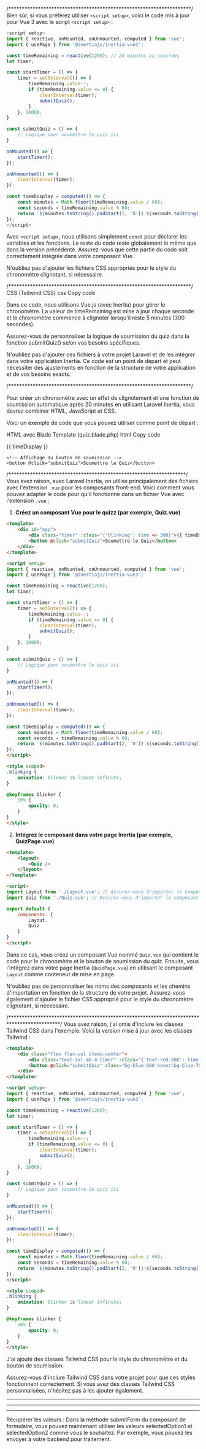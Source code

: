 <script setup>
import { reactive } from "vue";
let chro = "";
let state = reactive({
    min: 0,
    secondes: 59,
    cent: 99,
    intervalID: "",

});

function startQuizz() {
    state.intervalID = setInterval(() => {
        if (state.min > -1) {
            state.cent--;
            if (state.cent === 0) {
                state.cent = 99;
                state.secondes--;
            } else if (state.secondes === 0) {
                state.secondes = 60;
                state.min--;
            }
        } else if (state.min <= -1) {
            clearInterval(state.intervalID);
            state.min = 0;
            state.cent = 0;
            state.secondes = 0;
            console.log('clearInterval');
        }
    }, 0, 1);
}

function doubleNum(number) {
    if (number < 10) {
        return '0' + number;
    } else {
        return number;
    }
}
</script>

<template>
    <!-- <button @click="count++">You clicked me {{ count }} times.</button> -->
    <div class="container">
        <div class="containBtn">
            <button @click="startQuizz">Chrono</button>
        </div>
        <div class="showChrono">
            <span>
                Affiche moi le chrono : {{ doubleNum(state.min) }} : {{ doubleNum(state.secondes) }} : {{
                    doubleNum(state.cent) }}
            </span>
        </div>

    </div>
</template>


/********************************************************************/
Bien sûr, si vous préférez utiliser `<script setup>`, voici le code mis à jour pour Vue 3 avec le script `<script setup>` :

```javascript
<script setup>
import { reactive, onMounted, onUnmounted, computed } from 'vue';
import { usePage } from '@inertiajs/inertia-vue3';

const timeRemaining = reactive(1200); // 20 minutes en secondes
let timer;

const startTimer = () => {
    timer = setInterval(() => {
        timeRemaining.value--;
        if (timeRemaining.value <= 0) {
            clearInterval(timer);
            submitQuiz();
        }
    }, 1000);
}

const submitQuiz = () => {
    // Logique pour soumettre le quiz ici
}

onMounted(() => {
    startTimer();
});

onUnmounted(() => {
    clearInterval(timer);
});

const timeDisplay = computed(() => {
    const minutes = Math.floor(timeRemaining.value / 60);
    const seconds = timeRemaining.value % 60;
    return `${minutes.toString().padStart(2, '0')}:${seconds.toString().padStart(2, '0')}`;
});
</script>
```

Avec `<script setup>`, nous utilisons simplement `const` pour déclarer les variables et les fonctions. Le reste du code reste globalement le même que dans la version précédente. Assurez-vous que cette partie du code soit correctement intégrée dans votre composant Vue.

N'oubliez pas d'ajouter les fichiers CSS appropriés pour le style du chronomètre clignotant, si nécessaire.



/********************************************************************/
CSS (Tailwind CSS)
css
Copy code
<style>
.blinking {
    animation: blinker 1s linear infinite;
}

@keyframes blinker {
    50% {
        opacity: 0;
    }
}
</style>
Dans ce code, nous utilisons Vue.js (avec Inertia) pour gérer le chronomètre. La valeur de timeRemaining est mise à jour chaque seconde et le chronomètre commence à clignoter lorsqu'il reste 5 minutes (300 secondes).

Assurez-vous de personnaliser la logique de soumission du quiz dans la fonction submitQuiz() selon vos besoins spécifiques.

N'oubliez pas d'ajouter ces fichiers à votre projet Laravel et de les intégrer dans votre application Inertia. Ce code est un point de départ et peut nécessiter des ajustements en fonction de la structure de votre application et de vos besoins exacts.


/********************************************************************/

Pour créer un chronomètre avec un effet de clignotement et une fonction de soumission automatique après 20 minutes en utilisant Laravel Inertia, vous devrez combiner HTML, JavaScript et CSS.

Voici un exemple de code que vous pouvez utiliser comme point de départ :

HTML avec Blade Template (quiz.blade.php)
html
Copy code
<div id="app">
    <!-- Affichage du temps restant -->
    <div class="timer" :class="{'blinking': time <= 300}">{{ timeDisplay }}</div>
    
    <!-- Affichage du bouton de soumission -->
    <button @click="submitQuiz">Soumettre le Quiz</button>
</div>

/******************************************************************/
Vous avez raison, avec Laravel Inertia, on utilise principalement des fichiers avec l'extension `.vue` pour les composants front-end. Voici comment vous pouvez adapter le code pour qu'il fonctionne dans un fichier Vue avec l'extension `.vue` :

1. **Créez un composant Vue pour le quizz (par exemple, Quiz.vue)**

```html
<template>
    <div id="app">
        <div class="timer" :class="{'blinking': time <= 300}">{{ timeDisplay }}</div>
        <button @click="submitQuiz">Soumettre le Quiz</button>
    </div>
</template>

<script setup>
import { reactive, onMounted, onUnmounted, computed } from 'vue';
import { usePage } from '@inertiajs/inertia-vue3';

const timeRemaining = reactive(1200);
let timer;

const startTimer = () => {
    timer = setInterval(() => {
        timeRemaining.value--;
        if (timeRemaining.value <= 0) {
            clearInterval(timer);
            submitQuiz();
        }
    }, 1000);
}

const submitQuiz = () => {
    // Logique pour soumettre le quiz ici
}

onMounted(() => {
    startTimer();
});

onUnmounted(() => {
    clearInterval(timer);
});

const timeDisplay = computed(() => {
    const minutes = Math.floor(timeRemaining.value / 60);
    const seconds = timeRemaining.value % 60;
    return `${minutes.toString().padStart(2, '0')}:${seconds.toString().padStart(2, '0')}`;
});
</script>

<style scoped>
.blinking {
    animation: blinker 1s linear infinite;
}

@keyframes blinker {
    50% {
        opacity: 0;
    }
}
</style>
```

2. **Intégrez le composant dans votre page Inertia (par exemple, QuizPage.vue)**

```html
<template>
    <layout>
        <Quiz />
    </layout>
</template>

<script>
import Layout from './Layout.vue'; // Assurez-vous d'importer le composant de mise en page approprié
import Quiz from './Quiz.vue'; // Assurez-vous d'importer le composant Quiz

export default {
    components: {
        Layout,
        Quiz
    }
}
</script>
```

Dans ce cas, vous créez un composant Vue nommé `Quiz.vue` qui contient le code pour le chronomètre et le bouton de soumission du quiz. Ensuite, vous l'intégrez dans votre page Inertia (`QuizPage.vue`) en utilisant le composant `Layout` comme conteneur de mise en page.

N'oubliez pas de personnaliser les noms des composants et les chemins d'importation en fonction de la structure de votre projet. Assurez-vous également d'ajouter le fichier CSS approprié pour le style du chronomètre clignotant, si nécessaire.

/*******************************************************************************************/
Vous avez raison, j'ai omis d'inclure les classes Tailwind CSS dans l'exemple. Voici la version mise à jour avec les classes Tailwind :

```html
<template>
    <div class="flex flex-col items-center">
        <div class="text-3xl mb-4 timer" :class="{'text-red-500': time <= 300}">{{ timeDisplay }}</div>
        <button @click="submitQuiz" class="bg-blue-500 hover:bg-blue-700 text-white font-bold py-2 px-4 rounded">Soumettre le Quiz</button>
    </div>
</template>

<script setup>
import { reactive, onMounted, onUnmounted, computed } from 'vue';
import { usePage } from '@inertiajs/inertia-vue3';

const timeRemaining = reactive(1200);
let timer;

const startTimer = () => {
    timer = setInterval(() => {
        timeRemaining.value--;
        if (timeRemaining.value <= 0) {
            clearInterval(timer);
            submitQuiz();
        }
    }, 1000);
}

const submitQuiz = () => {
    // Logique pour soumettre le quiz ici
}

onMounted(() => {
    startTimer();
});

onUnmounted(() => {
    clearInterval(timer);
});

const timeDisplay = computed(() => {
    const minutes = Math.floor(timeRemaining.value / 60);
    const seconds = timeRemaining.value % 60;
    return `${minutes.toString().padStart(2, '0')}:${seconds.toString().padStart(2, '0')}`;
});
</script>

<style scoped>
.blinking {
    animation: blinker 1s linear infinite;
}

@keyframes blinker {
    50% {
        opacity: 0;
    }
}
</style>
```

J'ai ajouté des classes Tailwind CSS pour le style du chronomètre et du bouton de soumission. 



Assurez-vous d'inclure Tailwind CSS dans votre projet pour que ces styles fonctionnent correctement. Si vous avez des classes Tailwind CSS personnalisées, n'hésitez pas à les ajouter également.


------
<template>
  <form @submit.prevent="submitForm">
    <div>
      <label for="select1">Select 1:</label>
      <select v-model="selectedOption1" id="select1">
        <option value="option1">Option 1</option>
        <option value="option2">Option 2</option>
        <!-- Ajoutez plus d'options si nécessaire -->
      </select>
    </div>
    
    <div>
      <label for="select2">Select 2:</label>
      <select v-model="selectedOption2" id="select2">
        <option value="optionA">Option A</option>
        <option value="optionB">Option B</option>
        <!-- Ajoutez plus d'options si nécessaire -->
      </select>
    </div>
    
    <button type="submit">Envoyer</button>
  </form>
</template>

<script>
export default {
  data() {
    return {
      selectedOption1: '',
      selectedOption2: ''
    };
  },
  methods: {
    submitForm() {
      // Envoyez les valeurs sélectionnées où vous en avez besoin
      // par exemple, en utilisant Axios ou un autre moyen d'envoi de requêtes.
    }
  }
}
</script>



-----------

<template>
  <div>
    <!-- ... Autres contenus ... -->
    
    <MyForm />
  </div>
</template>

<script>
import MyForm from '@/chemin/vers/MyForm.vue';

export default {
  components: {
    MyForm
  }
}
</script>


-----------

Récupérer les valeurs :
Dans la méthode submitForm du composant de formulaire, vous pouvez maintenant utiliser les valeurs selectedOption1 et selectedOption2 comme vous le souhaitez. Par exemple, vous pouvez les envoyer à votre backend pour traitement.







